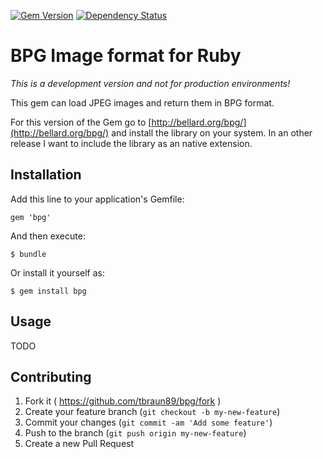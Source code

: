 [![Gem Version](https://badge.fury.io/rb/bpg.svg)](http://badge.fury.io/rb/bpg) 
[![Dependency Status](https://gemnasium.com/tbraun89/bpg.svg)](https://gemnasium.com/tbraun89/bpg)

# BPG Image format for Ruby

_This is a development version and not for production environments!_

This gem can load JPEG images and return them in BPG format.

For this version of the Gem go to [http://bellard.org/bpg/](http://bellard.org/bpg/)
and install the library on your system. In an other release I want to include the
library as an native extension.

## Installation

Add this line to your application's Gemfile:

    gem 'bpg'

And then execute:

    $ bundle

Or install it yourself as:

    $ gem install bpg

## Usage

TODO

## Contributing

1. Fork it ( https://github.com/tbraun89/bpg/fork )
2. Create your feature branch (`git checkout -b my-new-feature`)
3. Commit your changes (`git commit -am 'Add some feature'`)
4. Push to the branch (`git push origin my-new-feature`)
5. Create a new Pull Request
